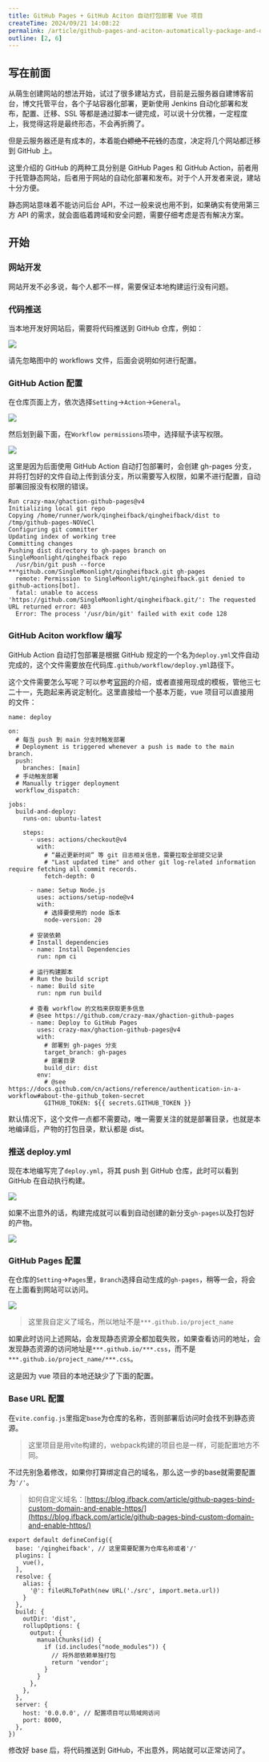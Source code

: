 ```yaml
---
title: GitHub Pages + GitHub Aciton 自动打包部署 Vue 项目
createTime: 2024/09/21 14:08:22
permalink: /article/github-pages-and-aciton-automatically-package-and-deploy-vue-projects/
outline: [2, 6]
---
```

## 写在前面
从萌生创建网站的想法开始，试过了很多建站方式，目前是云服务器自建博客前台，博文托管平台，各个子站容器化部署，更新使用 Jenkins 自动化部署和发布，配置、迁移、SSL 等都是通过脚本一键完成，可以说十分优雅，一定程度上，我觉得这将是最终形态，不会再折腾了。

但是云服务器还是有成本的，本着能~~白嫖绝不花钱~~的态度，决定将几个网站都迁移到 GitHub 上。

这里介绍的 GitHub 的两种工具分别是 GitHub Pages 和 GitHub Action，前者用于托管静态网站，后者用于网站的自动化部署和发布。对于个人开发者来说，建站十分方便。

静态网站意味着不能访问后台 API，不过一般来说也用不到，如果确实有使用第三方 API 的需求，就会面临着跨域和安全问题，需要仔细考虑是否有解决方案。

## 开始
### 网站开发
网站开发不必多说，每个人都不一样，需要保证本地构建运行没有问题。

### 代码推送
当本地开发好网站后，需要将代码推送到 GitHub 仓库，例如：

![](../.vuepress/public/images/1506a759ab0ef07475269e751ca62b7b.png)

请先忽略图中的 workflows 文件，后面会说明如何进行配置。

### GitHub Action 配置
在仓库页面上方，依次选择`Setting`->`Action`->`General`。

![](../.vuepress/public/images/2f684038ebec3b208d1a0fd2a18e4710.png)

然后划到最下面，在`Workflow permissions`项中，选择赋予读写权限。

![](../.vuepress/public/images/f7f5cc442d3042917358382d0d7d6b37.png)

这里是因为后面使用 GitHub Action 自动打包部署时，会创建 gh-pages 分支，并将打包好的文件自动上传到该分支，所以需要写入权限，如果不进行配置，自动部署回报没有权限的错误。

```shell
Run crazy-max/ghaction-github-pages@v4
Initializing local git repo
Copying /home/runner/work/qingheifback/qingheifback/dist to /tmp/github-pages-NOVeCl
Configuring git committer
Updating index of working tree
Committing changes
Pushing dist directory to gh-pages branch on SingleMoonlight/qingheifback repo
  /usr/bin/git push --force ***github.com/SingleMoonlight/qingheifback.git gh-pages
  remote: Permission to SingleMoonlight/qingheifback.git denied to github-actions[bot].
  fatal: unable to access 'https://github.com/SingleMoonlight/qingheifback.git/': The requested URL returned error: 403
  Error: The process '/usr/bin/git' failed with exit code 128
```

### GitHub Aciton workflow 编写
GitHub Action 自动打包部署是根据 GitHub 规定的一个名为`deploy.yml`文件自动完成的，这个文件需要放在代码库`.github/workflow/deploy.yml`路径下。

这个文件需要怎么写呢？可以参考[官网](about:blank)的介绍，或者直接用现成的模板，管他三七二十一，先跑起来再说定制化。这里直接给一个基本万能，vue 项目可以直接用的文件：

```shell
name: deploy

on:
  # 每当 push 到 main 分支时触发部署
  # Deployment is triggered whenever a push is made to the main branch.
  push:
    branches: [main]
  # 手动触发部署
  # Manually trigger deployment
  workflow_dispatch:

jobs:
  build-and-deploy:
    runs-on: ubuntu-latest

    steps:
      - uses: actions/checkout@v4
        with:
          # “最近更新时间” 等 git 日志相关信息，需要拉取全部提交记录
          # "Last updated time" and other git log-related information require fetching all commit records.
          fetch-depth: 0

      - name: Setup Node.js
        uses: actions/setup-node@v4
        with:
          # 选择要使用的 node 版本
          node-version: 20
      
      # 安装依赖
      # Install dependencies
      - name: Install Dependencies
        run: npm ci

      # 运行构建脚本
      # Run the build script
      - name: Build site
        run: npm run build

      # 查看 workflow 的文档来获取更多信息
      # @see https://github.com/crazy-max/ghaction-github-pages
      - name: Deploy to GitHub Pages
        uses: crazy-max/ghaction-github-pages@v4
        with:
          # 部署到 gh-pages 分支
          target_branch: gh-pages
          # 部署目录
          build_dir: dist
        env:
          # @see https://docs.github.com/cn/actions/reference/authentication-in-a-workflow#about-the-github_token-secret
          GITHUB_TOKEN: ${{ secrets.GITHUB_TOKEN }}
```

默认情况下，这个文件一点都不需要动，唯一需要关注的就是部署目录，也就是本地编译后，产物的打包目录，默认都是 dist。

### 推送 deploy.yml
现在本地编写完了`deploy.yml`，将其 push 到 GitHub 仓库，此时可以看到 GitHub 在自动执行构建。

![](../.vuepress/public/images/5f4048f0544147a238cf6b967b6c04e9.png)

如果不出意外的话，构建完成就可以看到自动创建的新分支`gh-pages`以及打包好的产物。

![](../.vuepress/public/images/9c54f7f38a82923c80381b21723602c5.png)

### GitHub Pages 配置
在仓库的`Setting`->`Pages`里，`Branch`选择自动生成的`gh-pages`，稍等一会，将会在上面看到网站可以访问。

![](../.vuepress/public/images/91e6358e81c4066ff9ce1e5feead1c8e.png)

> 这里我自定义了域名，所以地址不是`***.github.io/project_name`
>

如果此时访问上述网站，会发现静态资源全都加载失败，如果查看访问的地址，会发现静态资源的访问地址是`***.github.io/***.css`，而不是`***.github.io/project_name/***.css`。

这是因为 vue 项目的本地还缺少了下面的配置。

### Base URL 配置
在`vite.config.js`里指定`base`为仓库的名称，否则部署后访问时会找不到静态资源。

> 这里项目是用vite构建的，webpack构建的项目也是一样，可能配置地方不同。
>

不过先别急着修改，如果你打算绑定自己的域名，那么这一步的base就需要配置为`'/'`。

> 如何自定义域名：[https://blog.ifback.com/article/github-pages-bind-custom-domain-and-enable-https/](https://blog.ifback.com/article/github-pages-bind-custom-domain-and-enable-https/)
>

```shell
export default defineConfig({
  base: '/qingheifback', // 这里需要配置为仓库名称或者'/'
  plugins: [
    vue(),
  ],
  resolve: {
    alias: {
      '@': fileURLToPath(new URL('./src', import.meta.url))
    }
  },
  build: {
    outDir: 'dist',
    rollupOptions: {
      output: {
        manualChunks(id) {
          if (id.includes("node_modules")) {
            // 将外部依赖单独打包
            return 'vendor';
          }
        }
      },
    },
  },
  server: {
    host: '0.0.0.0', // 配置项目可以局域网访问
    port: 8000,
  },
})
```

修改好 base 后，将代码推送到 GitHub，不出意外，网站就可以正常访问了。





